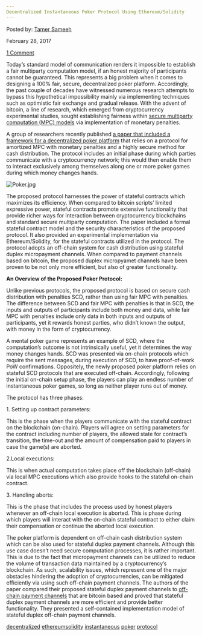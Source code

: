 ```yaml
---
Decentralized Instantaneous Poker Protocol Using Ethereum/Solidity
---
```

<article class="post-listing post-18375 post type-post status-publish format-standard has-post-thumbnail hentry  tag-decentralized tag-ethereumsolidity tag-instantaneous tag-poker tag-protocol">
    
<div class="post-inner">
    
    
        
<span>Posted by: <a href="https://www.deepdotweb.com/author/tamersameeh/" title="">Tamer Sameeh </a></span>
    
    
<span>February 28, 2017</span>
    
    
<span><a href="https://www.deepdotweb.com/2017/02/28/decentralized-instantaneous-poker-protocol-using-ethereumsolidity/#comments">1 Comment</a></span>
</p>
<div class="clear"></div>
    
    
    
<p>Today&#8217;s standard model of communication renders it impossible to establish a fair multiparty computation model, if an honest majority of participants cannot be guaranteed. This represents a big problem when it comes to designing a 100% fair, secure, decentralized poker platform. Accordingly, the past couple of decades have witnessed numerous research attempts to bypass this hypothetical impossibility mainly via implementing techniques such as optimistic fair exchange and gradual release. With the advent of bitcoin, a line of research, which emerged from cryptocurrency experimental studies, sought establishing fairness within <a href="https://www.deepdotweb.com/2017/01/05/secure-multi-party-computing-using-bitcoins-blockchain/">secure multiparty computation (MPC) models</a> via implementation of monetary penalties.</p>
<p>A group of researchers recently published <a href="https://arxiv.org/pdf/1701.06726.pdf">a paper that included a framework for a decentralized poker platform</a> that relies on a protocol for amortized MPC with monetary penalties and a highly secure method for cash distribution. The protocol includes an initial phase during which parties communicate with a cryptocurrency network; this would then enable them to interact exclusively among themselves along one or more poker games during which money changes hands.</p>
<p><img class="wp-image-18380 aligncenter" src="/imgs/2017/02/poker-jpg.jpeg" alt="Poker.jpg" srcset="/imgs/2017/02/poker-jpg.jpeg 940w, /imgs/2017/02/poker-jpg-300x139.jpeg 300w, /imgs/2017/02/poker-jpg-272x125.jpeg 272w" sizes="(max-width: 940px) 100vw, 940px" /></p>
<p>The proposed protocol harnesses the power of stateful contracts which maximizes its efficiency. When compared to bitcoin scripts&#8217; limited expressive power, stateful contracts promote extensive functionality that provide richer ways for interaction between cryptocurrency blockchains and standard secure multiparty computation. The paper included a formal stateful contract model and the security characteristics of the proposed protocol. It also provided an experimental implementation via Ethereum/Solidity, for the stateful contracts utilized in the protocol. The protocol adopts an off-chain system for cash distribution using stateful duplex micropayment channels. When compared to payment channels based on bitcoin, the proposed duplex micropyamet channels have been proven to be not only more efficient, but also of greater functionality.</p>
<p><strong>An Overview of the Proposed Poker Protocol:</strong></p>
<p>Unlike previous protocols, the proposed protocol is based on secure cash distribution with penalties SCD, rather than using fair MPC with penalties. The difference between SCD and fair MPC with penalties is that in SCD, the inputs and outputs of participants include both money and data, while fair MPC with penalties include only data in both inputs and outputs of participants, yet it rewards honest parties, who didn&#8217;t known the output, with money in the form of cryptocurrency.</p>
<p>A mental poker game represents an example of SCD, where the computation&#8217;s outcome is not intrinsically useful, yet it determines the way money changes hands. SCD was presented via on-chain protocols which require the sent messages, during execution of SCD, to have proof-of-work PoW confirmations. Oppositely, the newly proposed poker platform relies on stateful SCD protocols that are executed off-chain. Accordingly, following the initial on-chain setup phase, the players can play an endless number of instantaneous poker games, so long as neither player runs out of money.</p>
<p>The protocol has three phases:</p>
<p>1. Setting up contract parameters:</p>
<p>This is the phase when the players communicate with the stateful contract on the blockchain (on-chain). Players will agree on setting parameters for the contract including number of players, the allowed state for contract&#8217;s transition, the time-out and the amount of compensation paid to players in case the game(s) are aborted.</p>
<p>2.Local executions:</p>
<p>This is when actual computation takes place off the blockchain (off-chain) via local MPC executions which also provide hooks to the stateful on-chain contract.</p>
<p>3. Handling aborts:</p>
<p>This is the phase that includes the process used by honest players whenever an off-chain local execution is aborted. This is phase during which players will interact with the on-chain stateful contract to either claim their compensation or continue the aborted local execution.</p>
<p>The poker platform is dependent on off-chain cash distribution system which can be also used for stateful duplex payment channels. Although this use case doesn&#8217;t need secure computation processes, it is rather important. This is due to the fact that micropayment channels can be utilized to reduce the volume of transaction data maintained by a cryptocurrency&#8217;s blockchain. As such, scalability issues, which represent one of the major obstacles hindering the adoption of cryptocurrencies, can be mitigated efficiently via using such off-chain payment channels. The authors of the paper compared their proposed stateful duplex payment channels to <a href="https://www.deepdotweb.com/2017/01/11/teechan-improving-bitcoins-scalability-via-creation-off-chain-payment-channels/">off-chain payment channels</a> that are bitcoin based and proved that stateful duplex payment channels are more efficient and provide better functionality. They presented a self-contained implementation model of stateful duplex off-chain payment channels.</p>
    
    
</div><!-- .entry /-->
<a href="https://www.deepdotweb.com/tag/decentralized/" rel="tag">decentralized</a> <a href="https://www.deepdotweb.com/tag/ethereumsolidity/" rel="tag">ethereumsolidity</a> <a href="https://www.deepdotweb.com/tag/instantaneous/" rel="tag">instantaneous</a> <a href="https://www.deepdotweb.com/tag/poker/" rel="tag">poker</a> <a href="https://www.deepdotweb.com/tag/protocol/" rel="tag">protocol</a></span>				<span style="display:none" class="updated">2017-02-28</span>
<div style="display:none" class="vcard author" itemprop="author" itemscope itemtype="http://schema.org/Person"><strong class="fn" itemprop="name"><a href="https://www.deepdotweb.com/author/tamersameeh/" title="Posts by Tamer Sameeh" rel="author">Tamer Sameeh</a></strong></div>
    
    
</div><!-- .post-inner -->
</article><!-- .post-listing -->


